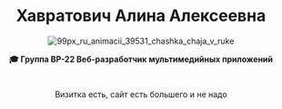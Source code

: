<div align="center">

# Хавратович Алина Алексеевна

![99px_ru_animacii_39531_chashka_chaja_v_ruke](https://github.com/user-attachments/assets/948ad3a8-983c-47d7-bbc0-913bca06abf7)

**🎓 Группа ВР-22 Веб-разработчик мультимедийных приложений**
#
Визитка есть, сайт есть большего и не надо
</div>
